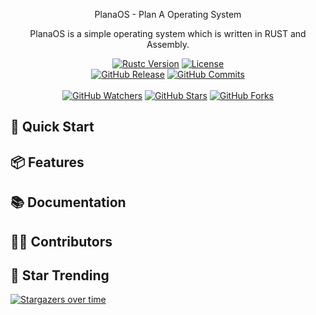 <p align="center">PlanaOS - Plan A Operating System</p>

<p align="center">
PlanaOS is a simple operating system which is written in RUST and Assembly.
</p>

<p align="center">
  <a title="Rustc Version" target="_blank" href="https://www.rust-lang.org/"><img alt="Rustc Version" src="https://img.shields.io/badge/Rustc-%3E%3D%201.82.0-orange?style=flat"></a>
  <a title="License" target="_blank" href="https://github.com/li041/PlanaOS/blob/master/LICENSE"><img alt="License" src="https://img.shields.io/github/license/li041/PlanaOS.svg?style=flat"></a>
  <br>
  <a title="GitHub Release" target="_blank" href="https://github.com/li041/PlanaOS/releases"><img alt="GitHub Release" src="https://img.shields.io/github/v/release/li041/PlanaOS?style=flat"></a>
  <a title="GitHub Commits" target="_blank" href="https://github.com/li041/PlanaOS/commits/master"><img alt="GitHub Commits" src="https://img.shields.io/github/commit-activity/m/li041/PlanaOS.svg?style=flat&color=brightgreen&label=commits"></a>
  <br><br>
  <a title="GitHub Watchers" target="_blank" href="https://github.com/li041/PlanaOS/watchers"><img alt="GitHub Watchers" src="https://img.shields.io/github/watchers/li041/PlanaOS.svg?label=Watchers&style=social"></a>  
  <a title="GitHub Stars" target="_blank" href="https://github.com/li041/PlanaOS/stargazers"><img alt="GitHub Stars" src="https://img.shields.io/github/stars/li041/PlanaOS.svg?label=Stars&style=social"></a>  
  <a title="GitHub Forks" target="_blank" href="https://github.com/li041/PlanaOS/network/members"><img alt="GitHub Forks" src="https://img.shields.io/github/forks/li041/PlanaOS.svg?label=Forks&style=social"></a>  
</p>

## 🎯 Quick Start

## 📦 Features

## 📚 Documentation

## 👨‍💻 Contributors


## 🚀 Star Trending
[![Stargazers over time](https://starchart.cc/li041/PlanaOS.svg)](https://starchart.cc/li041/PlanaOS)